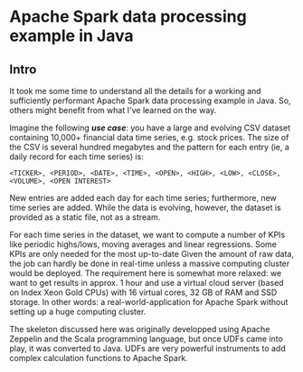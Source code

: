 # Apache Spark data processing example in Java

## Intro

It took me some time to understand all the details for a working and sufficiently performant Apache Spark data processing example in Java. So, others might benefit from what I've learned on the way.

Imagine the following ***use case***: you have a large and evolving CSV dataset containing 10,000+ financial data time series, e.g. stock prices. The size of the CSV is several hundred megabytes and the pattern for each entry (ie, a daily record for each time series) is:

    <TICKER>, <PERIOD>, <DATE>, <TIME>, <OPEN>, <HIGH>, <LOW>, <CLOSE>, <VOLUME>, <OPEN INTEREST>

New entries are added each day for each time series; furthermore, new time series are added. While the data is evolving, however, the dataset is provided as a static file, not as a stream.

For each time series in the dataset, we want to compute a number of KPIs like periodic highs/lows, moving averages and linear regressions. Some KPIs are only needed for the most up-to-date Given the amount of raw data, the job can hardly be done in real-time unless a massive computing cluster would be deployed. The requirement here is somewhat more relaxed: we want to get results in approx. 1 hour and use a virtual cloud server (based on Index Xeon Gold CPUs) with 16 virtual cores, 32 GB of RAM and SSD storage. In other words: a real-world-application for Apache Spark without setting up a huge computing cluster.

The skeleton discussed here was originally developped using Apache Zeppelin and the Scala programming language, but once UDFs came into play, it was converted to Java. UDFs are very powerful instruments to add complex calculation functions to Apache Spark.
